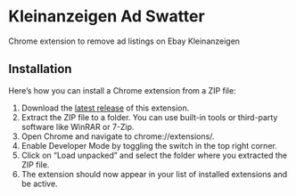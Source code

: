 # Kleinanzeigen Ad Swatter

Chrome extension to remove ad listings on Ebay Kleinanzeigen

## Installation

Here’s how you can install a Chrome extension from a ZIP file:

1. Download the [latest release](https://github.com/ryami333/kleinanzeigen-ad-swatter/releases/latest/download/kleinanzeigen-ad-swatter.zip) of this extension.
2. Extract the ZIP file to a folder. You can use built-in tools or third-party software like WinRAR or 7-Zip.
3. Open Chrome and navigate to chrome://extensions/.
4. Enable Developer Mode by toggling the switch in the top right corner.
5. Click on “Load unpacked” and select the folder where you extracted the ZIP file.
6. The extension should now appear in your list of installed extensions and be active.
